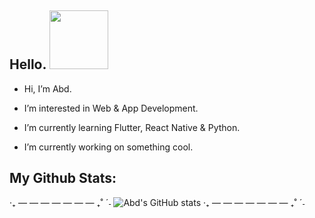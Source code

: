 ## Hello. <a href="https://www.arstiae.com/"><img src="https://distok.top/stickers/754103543786504244/754108890559283200.gif" width="94px"></a> 
 
- Hi, I’m Abd.

- I’m interested in Web & App Development.
 
- I’m currently learning Flutter, React Native & Python.

- I’m currently working on something cool.

 ## My Github Stats:

‧₊ — — — — — — — ₊˚ ˊ˗
![Abd's GitHub stats](https://github-readme-stats.vercel.app/api?username=abd-ar)
‧₊ — — — — — — — ₊˚ ˊ˗

